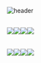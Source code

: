 ![header](https://capsule-render.vercel.app/api?type=venom&height=200&text=I'm%20Developer&fontSize=70&color=0:8871e5,100:b678c4&stroke=b678c4)

<br/>

<div style="display:flex; flex-direction:row;">
<img src="https://img.shields.io/badge/HTML5-E34F26?style=for-the-    badge&logo=HTML5&logoColor=white">
<img src="https://img.shields.io/badge/CSS3-1572B6?style=for-the-badge&logo=CSS3&logoColor=white">
<img src="https://img.shields.io/badge/JavaScript-F7DF1E?style=for-the-badge&logo=JavaScript&logoColor=white">
<img src="https://img.shields.io/badge/bootstrap-7952B3?style=flat-square&logo=bootstrap&logoColor=white">

</div> <br/> <br/>
<div style="display:flex; flex-direction:row;">
<img src="https://img.shields.io/badge/Oracle-F80000?style=for-the-badge&logo=Oracle&logoColor=white"> 
<img src="https://img.shields.io/badge/Eclipse-2C2255?style=for-the-badge&logo=Eclipse%20IDE&logoColor=white">
<img src="https://img.shields.io/badge/python-3776AB?style=flat-square&logo=python&logoColor=white"> 
<img src="https://img.shields.io/badge/github-181717?style=for-the-badge&logo=github&logoColor=white">
</div>

<!--
**xodnd0507/xodnd0507** is a ✨ _special_ ✨ repository because its `README.md` (this file) appears on your GitHub profile.

Here are some ideas to get you started:

- 🔭 I’m currently working on ...
- 🌱 I’m currently learning ...
- 👯 I’m looking to collaborate on ...
- 🤔 I’m looking for help with ...
- 💬 Ask me about ...
- 📫 How to reach me: ...
- 😄 Pronouns: ...
- ⚡ Fun fact: ...
-->
